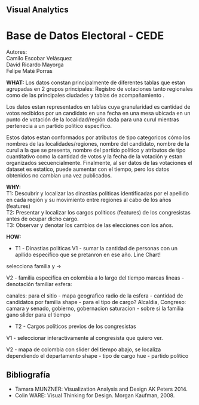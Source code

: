 ## Visual Analytics
# Base de Datos Electoral - CEDE
Autores:  
Camilo Escobar Velásquez  
David Ricardo Mayorga  
Felipe Matè Porras


**WHAT:**
Los datos constan principalmente de diferentes tablas que estan agrupadas en 2 grupos principales: Registro de votaciones tanto regionales como de las principales ciudades y tablas de acompañamiento .

Los datos estan representados en tablas cuya granularidad es cantidad de votos recibidos por un candidato en una fecha en una mesa ubicada en un punto de votación de la localidad/región dada para una curul mientras pertenecia a un partido politico especifico.

Estos datos estan conformados por atributos de tipo categoricos cómo los nombres de las localidades/regiones, nombre del candidato, nombre de la curul a la que se presenta, nombre del partido politico y atributos de tipo cuantitativo como la cantidad de votos y la fecha de la votación y estan organizados secuencialmente. Finalmente, al ser datos de las votaciones el dataset es estatico, puede aumentar con el tiempo, pero los datos obtenidos no cambian una vez publicados.

**WHY:**   
T1: Descubrir y localizar las dinastías politicas identificadas por el apellido en cada región y su movimiento entre regiones al cabo de los años (features)   
T2: Presentar y localizar los cargos politicos (features) de los congresistas antes de ocupar dicho cargo.  
T3: Observar y denotar los cambios de las elecciones con los años.

**HOW:**  

 - T1 - Dinastias politicas
V1 - sumar la cantidad de personas con un apllido específico que se pretanron en ese año.
Line Chart!

selecciona familia y ->

V2 - familia especifica en colombia a lo largo del tiempo
marcas
lineas - denotación familiar
esfera: 

canales:
para el sitio - mapa geografico
radio de la esfera -  cantidad de candidatos por familia
shape - para el tipo de cargo?
Alcaldia, Congreso: camara y senado, gobierno, gobernacion
saturacion -  sobre si la familia gano
slider para el tiempo

 - T2 - Cargos políticos previos de los congresistas
 
V1 -  seleccionar interactivamente al congresista que quiero ver.

V2 - mapa de colombia con slider del tiempo abajo, se localiza dependiendo el departamento
shape - tipo de cargo
hue - partido politico






## Bibliografía
* Tamara MUNZNER: Visualization Analysis and Design AK Peters 2014.
* Colin WARE: Visual Thinking for Design. Morgan Kaufman, 2008.




